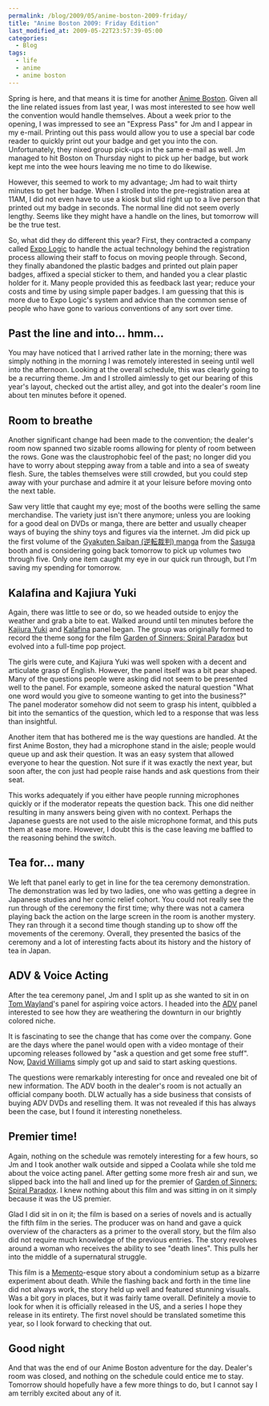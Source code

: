 ```yaml
---
permalink: /blog/2009/05/anime-boston-2009-friday/
title: "Anime Boston 2009: Friday Edition"
last_modified_at: 2009-05-22T23:57:39-05:00
categories:
  - Blog
tags:
  - life
  - anime
  - anime boston
---
```


Spring is here, and that means it is time for another [Anime Boston](http://www.animeboston.com/). Given all the line
related issues from last year, I was most interested to see how well the convention would handle themselves. About a week
prior to the opening, I was impressed to see an &quot;Express Pass&quot; for Jm and I appear in my e-mail. Printing out
this pass would allow you to use a special bar code reader to quickly print out your badge and get you into the con.
Unfortunately, they nixed group pick-ups in the same e-mail as well. Jm managed to hit Boston on Thursday night to pick
up her badge, but work kept me into the wee hours leaving me no time to do likewise.

However, this seemed to work to my advantage; Jm had to wait thirty minutes to get her badge. When I strolled into the
pre-registration area at 11AM, I did not even have to use a kiosk but slid right up to a live person that printed out my
badge in seconds. The normal line did not seem overly lengthy. Seems like they might have a handle on the lines, but
tomorrow will be the true test.

So, what did they do different this year? First, they contracted a company called [Expo Logic](http://www.expologic.com/)
to handle the actual technology behind the registration process allowing their staff to focus on moving people through.
Second, they finally abandoned the plastic badges and printed out plain paper badges, affixed a special sticker to them,
and handed you a clear plastic holder for it. Many people provided this as feedback last year; reduce your costs and
time by using simple paper badges. I am guessing that this is more due to Expo Logic's system and advice than the common
sense of people who have gone to various conventions of any sort over time.

## Past the line and into... hmm...
You may have noticed that I arrived rather late in the morning; there was simply nothing in the morning I was remotely
interested in seeing until well into the afternoon. Looking at the overall schedule, this was clearly going to be a
recurring theme. Jm and I strolled aimlessly to get our bearing of this year's layout, checked out the artist alley, and
got into the dealer's room line about ten minutes before it opened.

## Room to breathe
Another significant change had been made to the convention; the dealer's room now spanned two sizable rooms allowing for
plenty of room between the rows. Gone was the claustrophobic feel of the past; no longer did you have to worry about
stepping away from a table and into a sea of sweaty flesh. Sure, the tables themselves were still crowded, but you could
step away with your purchase and admire it at your leisure before moving onto the next table.

Saw very little that caught my eye; most of the booths were selling the same merchandise. The variety just isn't there
anymore; unless you are looking for a good deal on DVDs or manga, there are better and usually cheaper ways of buying
the shiny toys and figures via the internet. Jm did pick up the first volume of the [Gyakuten Saiban (逆転裁判) manga](http://en.wikipedia.org/wiki/Ace_Attorney#Manga)
from the [Sasuga](http://www.sasugabooks.com/) booth and is considering going back tomorrow to pick up volumes two
through five. Only one item caught my eye in our quick run through, but I'm saving my spending for tomorrow.

## Kalafina and Kajiura Yuki
Again, there was little to see or do, so we headed outside to enjoy the weather and grab a bite to eat. Walked around
until ten minutes before the [Kajiura Yuki](http://en.wikipedia.org/wiki/Yuki_Kajiura) and [Kalafina](http://en.wikipedia.org/wiki/Kalafina)
panel began. The group was originally formed to record the theme song for the film [Garden of Sinners: Spiral Paradox](http://en.wikipedia.org/wiki/Garden_of_Sinners#Movie_5:_Spiral_Paradox)
but evolved into a full-time pop project.

The girls were cute, and Kajiura Yuki was well spoken with a decent and articulate grasp of English. However, the panel
itself was a bit pear shaped. Many of the questions people were asking did not seem to be presented well to the panel.
For example, someone asked the natural question &quot;What one word would you give to someone wanting to get into the
business?&quot; The panel moderator somehow did not seem to grasp his intent, quibbled a bit into the semantics of the
question, which led to a response that was less than insightful.

Another item that has bothered me is the way questions are handled. At the first Anime Boston, they had a microphone
stand in the aisle; people would queue up and ask their question. It was an easy system that allowed everyone to hear
the question. Not sure if it was exactly the next year, but soon after, the con just had people raise hands and ask
questions from their seat.

This works adequately if you either have people running microphones quickly or if the moderator repeats the question back.
This one did neither resulting in many answers being given with no context. Perhaps the Japanese guests are not used to
the aisle microphone format, and this puts them at ease more. However, I doubt this is the case leaving me baffled to
the reasoning behind the switch.

## Tea for... many
We left that panel early to get in line for the tea ceremony demonstration. The demonstration was led by two ladies, one
who was getting a degree in Japanese studies and her comic relief cohort. You could not really see the run through of
the ceremony the first time; why there was not a camera playing back the action on the large screen in the room is
another mystery. They ran through it a second time though standing up to show off the movements of the ceremony.
Overall, they presented the basics of the ceremony and a lot of interesting facts about its history and the history of
tea in Japan.

## ADV & Voice Acting
After the tea ceremony panel, Jm and I split up as she wanted to sit in on [Tom Wayland](http://en.wikipedia.org/wiki/Tom_Wayland)'s
panel for aspiring voice actors. I headed into the [ADV](http://www.advfilms.com/) panel interested to see how they are
weathering the downturn in our brightly colored niche.

It is fascinating to see the change that has come over the company. Gone are the days where the panel would open with a
video montage of their upcoming releases followed by &quot;ask a question and get some free stuff&quot;. Now, [David Williams](http://en.wikipedia.org/wiki/David_Williams_(producer))
simply got up and said to start asking questions.

The questions were remarkably interesting for once and revealed one bit of new information. The ADV booth in the dealer's
room is not actually an official company booth. DLW actually has a side business that consists of buying ADV DVDs and
reselling them. It was not revealed if this has always been the case, but I found it interesting nonetheless.

## Premier time!
Again, nothing on the schedule was remotely interesting for a few hours, so Jm and I took another walk outside and sipped
a Coolata while she told me about the voice acting panel. After getting some more fresh air and sun, we slipped back
into the hall and lined up for the premier of [Garden of Sinners: Spiral Paradox](http://en.wikipedia.org/wiki/Garden_of_Sinners#Movie_5:_Spiral_Paradox).
I knew nothing about this film and was sitting in on it simply because it was the US premier.

Glad I did sit in on it; the film is based on a series of novels and is actually the fifth film in the series. The producer
was on hand and gave a quick overview of the characters as a primer to the overall story, but the film also did not
require much knowledge of the previous entries. The story revolves around a woman who receives the ability to see
&quot;death lines&quot;. This pulls her into the middle of a supernatural struggle.

This film is a [Memento](http://www.imdb.com/title/tt0209144/)-esque story about a condominium setup as a bizarre
experiment about death. While the flashing back and forth in the time line did not always work, the story held up well
and featured stunning visuals. Was a bit gory in places, but it was fairly tame overall. Definitely a movie to look for
when it is officially released in the US, and a series I hope they release in its entirety. The first novel should be
translated sometime this year, so I look forward to checking that out.

## Good night
And that was the end of our Anime Boston adventure for the day. Dealer's room was closed, and nothing on the schedule
could entice me to stay. Tomorrow should hopefully have a few more things to do, but I cannot say I am terribly excited
about any of it.